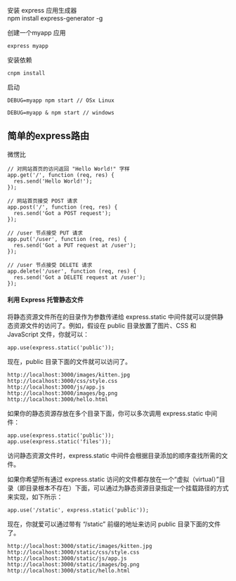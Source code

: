 安装 express 应用生成器	
	npm install express-generator -g

创建一个myapp 应用

	express myapp


安装依赖

	cnpm install


启动

	DEBUG=myapp npm start // OSx Linux
	
	DEBUG=myapp & npm start // windows

## 简单的express路由
微愣比
	
	// 对网站首页的访问返回 "Hello World!" 字样
	app.get('/', function (req, res) {
	  res.send('Hello World!');
	});
	
	// 网站首页接受 POST 请求
	app.post('/', function (req, res) {
	  res.send('Got a POST request');
	});
	
	// /user 节点接受 PUT 请求
	app.put('/user', function (req, res) {
	  res.send('Got a PUT request at /user');
	});
	
	// /user 节点接受 DELETE 请求
	app.delete('/user', function (req, res) {
	  res.send('Got a DELETE request at /user');
	});


#### 利用 Express 托管静态文件

将静态资源文件所在的目录作为参数传递给 express.static 中间件就可以提供静态资源文件的访问了。例如，假设在 public 目录放置了图片、CSS 和 JavaScript 文件，你就可以：

	app.use(express.static('public'));

现在，public 目录下面的文件就可以访问了。

	http://localhost:3000/images/kitten.jpg
	http://localhost:3000/css/style.css
	http://localhost:3000/js/app.js
	http://localhost:3000/images/bg.png
	http://localhost:3000/hello.html

如果你的静态资源存放在多个目录下面，你可以多次调用 express.static 中间件：

	app.use(express.static('public'));
	app.use(express.static('files'));

访问静态资源文件时，express.static 中间件会根据目录添加的顺序查找所需的文件。

如果你希望所有通过 express.static 访问的文件都存放在一个“虚拟（virtual）”目录（即目录根本不存在）下面，可以通过为静态资源目录指定一个挂载路径的方式来实现，如下所示：

	app.use('/static', express.static('public'));

现在，你就爱可以通过带有 “/static” 前缀的地址来访问 public 目录下面的文件了。

	http://localhost:3000/static/images/kitten.jpg
	http://localhost:3000/static/css/style.css
	http://localhost:3000/static/js/app.js
	http://localhost:3000/static/images/bg.png
	http://localhost:3000/static/hello.html


